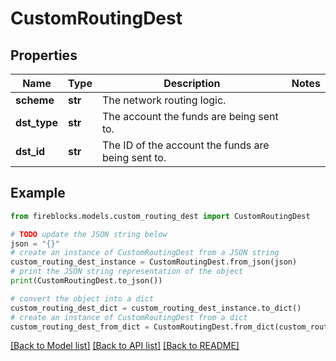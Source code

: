 # CustomRoutingDest


## Properties

Name | Type | Description | Notes
------------ | ------------- | ------------- | -------------
**scheme** | **str** | The network routing logic. | 
**dst_type** | **str** | The account the funds are being sent to. | 
**dst_id** | **str** | The ID of the account the funds are being sent to. | 

## Example

```python
from fireblocks.models.custom_routing_dest import CustomRoutingDest

# TODO update the JSON string below
json = "{}"
# create an instance of CustomRoutingDest from a JSON string
custom_routing_dest_instance = CustomRoutingDest.from_json(json)
# print the JSON string representation of the object
print(CustomRoutingDest.to_json())

# convert the object into a dict
custom_routing_dest_dict = custom_routing_dest_instance.to_dict()
# create an instance of CustomRoutingDest from a dict
custom_routing_dest_from_dict = CustomRoutingDest.from_dict(custom_routing_dest_dict)
```
[[Back to Model list]](../README.md#documentation-for-models) [[Back to API list]](../README.md#documentation-for-api-endpoints) [[Back to README]](../README.md)


